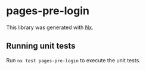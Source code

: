 # pages-pre-login

This library was generated with [Nx](https://nx.dev).

## Running unit tests

Run `nx test pages-pre-login` to execute the unit tests.

